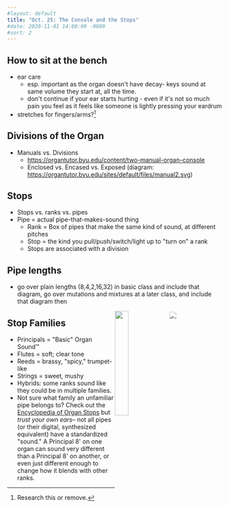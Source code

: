```yaml
---
#layout: default
title: "Oct. 25: The Console and the Stops"
#date: 2020-11-01 14:00:00 -0600
#sort: 2
---
```


## How to sit at the bench
  - ear care
    - esp. important as the organ doesn't have decay- keys sound at same volume they start at, all the time.
    - don't continue if your ear starts hurting - even if it's not so much pain you feel as it feels like someone is lightly pressing your eardrum
  - stretches for fingers/arms?[^2]
  
[^2]: Research this or remove.
## Divisions of the Organ
- Manuals vs. Divisions
  - https://organtutor.byu.edu/content/two-manual-organ-console
  - Enclosed vs. Encased vs. Exposed (diagram: https://organtutor.byu.edu/sites/default/files/manual2.svg)

## Stops
- Stops vs. ranks vs. pipes
- Pipe = actual pipe-that-makes-sound thing
    - Rank = Box of pipes that make the same kind of sound, at different pitches
    - Stop = the kind you pull/push/switch/light up to "turn on" a rank
  - Stops are associated with a division

## Pipe lengths
- go over plain lengths (8,4,2,16,32) in basic class and include that diagram, go over mutations and mixtures at a later class, and include that diagram then

<img src="{{ site.baseurl }}/assets/images/pitch1.gif" style="float:right;width:25%;max-width:175px;filter:grayscale(100%) contrast(200%);">

<img src="http://www.ibiblio.org/pipeorgan/Pages/AllPitchLevels.JPG" style="float:right;width:25%;">


## Stop Families
- Principals = "Basic" Organ Sound:tm:
- Flutes = soft; clear tone
- Reeds = brassy, "spicy," trumpet-like
- Strings = sweet, mushy
- Hybrids: some ranks sound like they could be in multiple families.
- Not sure what family an unfamiliar pipe belongs to? Check out the [Encyclopedia of Organ Stops](https://organstops.com) but *trust your own ears*&ndash; not all pipes (or their digital, synthesized equivalent) have a standardized "sound." A Principal 8' on one organ can sound very different than a Principal 8' on another, or even just different enough to change how it blends with other ranks.
